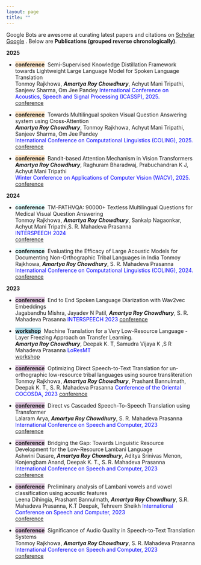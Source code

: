```yaml
---
layout: page
title: "" 
---
```

Google Bots are awesome at curating latest papers and citations on [Scholar Google](https://scholar.google.com/citations?hl=en&user=daIIpSUAAAAJ&view_op=list_works&sortby=pubdate) 
. Below are
**Publications (grouped reverse chronologically)**.

**2025**
- <span style="background-color: bisque">**conference**</span>&nbsp; Semi-Supervised Knowledge Distillation Framework towards Lightweight Large Language Model for Spoken Language Translation      
   Tonmoy Rajkhowa, ***Amartya Roy Chowdhury***, Achyut Mani Tripathi, Sanjeev Sharma, Om Jee Pandey
  <span style="color:blue">International Conference on Acoustics, Speech and Signal Processing (ICASSP), 2025. </span>      
   [conference](https://ieeexplore.ieee.org/document/10888265/)

- <span style="background-color:bisque">**conference**</span>&nbsp; Towards Multilingual spoken Visual Question Answering system using Cross-Attention    
   ***Amartya Roy Chowdhury***, Tonmoy Rajkhowa, Achyut Mani Tripathi, Sanjeev Sharma, Om Jee Pandey   
   <span style="color:blue">International Conference on Computational Linguistics (COLING), 2025. </span>   
   [conference](https://aclanthology.org/2025.coling-main.615/)    

- <span style="background-color:bisque">**conference**</span>&nbsp; Bandit-based Attention Mechanism in Vision Transformers    
   ***Amartya Roy Chowdhury***, Raghuram Bharadwaj, Prabuchandran K J, Achyut Mani Tripathi   
   <span style="color:blue">Winter Conference on Applications of Computer Vision (WACV), 2025. </span>   
   [conference](https://openaccess.thecvf.com/content/WACV2025/papers/Chowdhury_Bandit_Based_Attention_Mechanism_in_Vision_Transformers_WACV_2025_paper.pdf)    

**2024**
- <span style="background-color: lightcyan">**conference**</span>&nbsp; TM-PATHVQA: 90000+ Textless Multilingual Questions for Medical Visual Question Answering   
   Tonmoy Rajkhowa, ***Amartya Roy Chowdhury***, Sankalp Nagaonkar, Achyut Mani Tripathi,S. R. Mahadeva Prasanna   
  <span style="color:blue">INTERSPEECH 2024 </span>   
   [conference](https://www.isca-archive.org/interspeech_2024/rajkhowa24_interspeech.html)
  
- <span style="background-color: lightcyan">**conference**</span>&nbsp;
   Evaluating the Efficacy of Large Acoustic Models for Documenting Non-Orthographic Tribal Languages in India
  Tonmoy Rajkhowa, ***Amartya Roy Chowdhury***, S. R. Mahadeva Prasanna   
   <span style="color:blue">International Conference on Computational Linguistics (COLING), 2024. </span>      
   [conference](https://aclanthology.org/2024.lrec-main.574/)

**2023**
- <span style="background-color: thistle">**conference**</span>&nbsp; 
  End to End Spoken Language Diarization with Wav2vec Embeddings   
  Jagabandhu Mishra, Jayadev N Patil, ***Amartya Roy Chowdhury***, S. R. Mahadeva Prasanna
  <span style="color:blue"> INTERSPEECH 2023 </span>
  [conference](https://www.isca-archive.org/interspeech_2023/mishra23_interspeech.html)
  
- <span style="background-color: lightblue">**workshop**</span>&nbsp; 
   Machine Translation for a Very Low-Resource Language - Layer Freezing Approach on Transfer Learning.   
  ***Amartya Roy Chowdhury***, Deepak K. T, Samudra Vijaya K ,S R Mahadeva Prasanna 
  <span style="color:blue"> LoResMT </span>    
   [workshop](https://proceedings.mlr.press/v180/das22b/das22b.pdf)
  
- <span style="background-color:thistle">**conference**</span>&nbsp; Optimizing Direct Speech-to-Text Translation for un-orthographic low-resource tribal languages using
source transliteration   
  Tonmoy Rajkhowa, ***Amartya Roy Chowdhury***, Prashant Bannulmath, Deepak K. T., S. R. Mahadeva Prasanna
  <span style="color:blue"> Conference of the Oriental COCOSDA, 2023 </span>
  [conference](https://ieeexplore.ieee.org/document/10482960)
  

- <span style="background-color: thistle">**conference**</span>&nbsp; 
  Direct vs Cascaded Speech-To-Speech Translation using Transformer       
   Lalaram Arya, ***Amartya Roy Chowdhury***, S. R. Mahadeva Prasanna
  <span style="color:blue"> International Conference on Speech and Computer, 2023  </span>      
   [conference](https://link.springer.com/chapter/10.1007/978-3-031-48312-7_21)
  
- <span style="background-color: thistle">**conference**</span>&nbsp; 
  Bridging the Gap: Towards Linguistic Resource Development for the Low-Resource Lambani Language      
   Ashwini Dasare, ***Amartya Roy Chowdhury***, Aditya Srinivas Menon, Konjengbam Anand, Deepak K. T., S. R. Mahadeva Prasanna      
   <span style="color:blue"> International Conference on Speech and Computer, 2023  </span>      
   [conference](https://link.springer.com/chapter/10.1007/978-3-031-48312-7_10) 

- <span style="background-color: thistle">**conference**</span>&nbsp; 
  Preliminary analysis of Lambani vowels and vowel classification using acoustic features      
   Leena Dihingia, Prashant Bannulmath, ***Amartya Roy Chowdhury***, S.R. Mahadeva Prasanna, K.T Deepak, Tehreem Sheikh
   <span style="color:blue"> International Conference on Speech and Computer, 2023 </span>      
   [conference](https://link.springer.com/chapter/10.1007/978-3-031-48312-7_16)

- <span style="background-color: thistle">**conference**</span>&nbsp; 
  Significance of Audio Quality in Speech-to-Text Translation Systems     
   Tonmoy Rajkhowa, ***Amartya Roy Chowdhury***, S. R. Mahadeva Prasanna      
   <span style="color:blue"> International Conference on Speech and Computer, 2023  </span>      
   [conference](https://link.springer.com/chapter/10.1007/978-3-031-48309-7_3)
